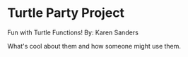 # Turtle Party Project
Fun with Turtle Functions! By: Karen Sanders

What's cool about them and how someone might use them.
